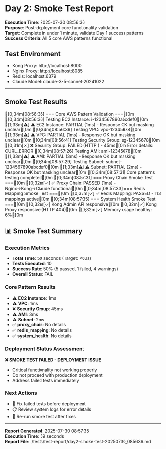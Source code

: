 # Day 2: Smoke Test Report

**Execution Time**: 2025-07-30 08:56:36  
**Purpose**: Post-deployment core functionality validation  
**Target**: Complete in under 1 minute, validate Day 1 success patterns  
**Success Criteria**: All 5 core AWS patterns functional

## Test Environment
- Kong Proxy: http://localhost:8000
- Nginx Proxy: http://localhost:8085  
- Redis: localhost:6379
- Claude Model: claude-3-5-sonnet-20241022

---

## Smoke Test Results

[0;34m[08:56:36] === Core AWS Pattern Validation ===[0m
[0;34m[08:56:36] Testing EC2 Instance: i-1234567890abcdef0[0m
[1;33m[⚠] ⚠️ EC2 Instance: PARTIAL (1ms) - Response OK but masking unclear[0m
[0;34m[08:56:39] Testing VPC: vpc-12345678[0m
[1;33m[⚠] ⚠️ VPC: PARTIAL (1ms) - Response OK but masking unclear[0m
[0;34m[08:56:41] Testing Security Group: sg-12345678[0m
[0;31m[✗] ❌ Security Group: FAILED (HTTP ) - 45ms[0m
   Error details: CURL_ERROR
[0;34m[08:57:26] Testing AMI: ami-12345678[0m
[1;33m[⚠] ⚠️ AMI: PARTIAL (3ms) - Response OK but masking unclear[0m
[0;34m[08:57:29] Testing Subnet: subnet-1234567890abcdef0[0m
[1;33m[⚠] ⚠️ Subnet: PARTIAL (2ms) - Response OK but masking unclear[0m
[0;34m[08:57:31] Core patterns testing completed[0m
[0;34m[08:57:31] === Proxy Chain Smoke Test ===[0m
[0;32m[✓] ✅ Proxy Chain: PASSED (1ms) - Nginx→Kong→Claude functional[0m
[0;34m[08:57:33] === Redis Mapping Smoke Test ===[0m
[0;32m[✓] ✅ Redis Mapping: PASSED - 113 mappings active[0m
[0;34m[08:57:35] === System Health Smoke Test ===[0m
[0;32m[✓] Kong Admin API responsive[0m
[0;32m[✓] Kong Proxy responsive (HTTP 404)[0m
[0;32m[✓] Memory usage healthy: 6%[0m

## 📊 Smoke Test Summary

### Execution Metrics
- **Total Time**: 59 seconds (Target: <60s)
- **Tests Executed**: 10
- **Success Rate**: 50% (5 passed, 1 failed, 4 warnings)
- **Overall Status**: FAIL

### Core Pattern Results
- ⚠️ **EC2 Instance**: 1ms
- ⚠️ **VPC**: 1ms
- ❌ **Security Group**: 45ms
- ⚠️ **AMI**: 3ms
- ⚠️ **Subnet**: 2ms
- ✅ **proxy_chain**: No details
- ✅ **redis_mapping**: No details
- ✅ **system_health**: No details

### Deployment Status Assessment

**❌ SMOKE TEST FAILED - DEPLOYMENT ISSUE**

- Critical functionality not working properly
- Do not proceed with production deployment
- Address failed tests immediately

### Next Actions

- 🔧 Fix failed tests before deployment
- 📋 Review system logs for error details
- 🔄 Re-run smoke test after fixes

---

**Report Generated**: 2025-07-30 08:57:35  
**Execution Time**: 59 seconds  
**Report File**: ./tests/test-report/day2-smoke-test-20250730_085636.md
